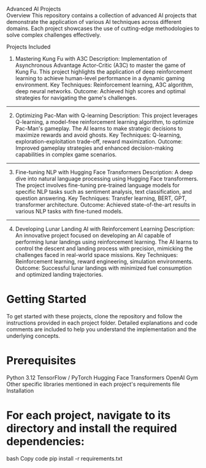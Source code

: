 
Advanced AI Projects        
Overview
This repository contains a collection of advanced AI projects that demonstrate the application of various AI techniques across different domains. Each project showcases the use of cutting-edge methodologies to solve complex challenges effectively.

Projects Included
1. Mastering Kung Fu with A3C
Description: Implementation of Asynchronous Advantage Actor-Critic (A3C) to master the game of Kung Fu. This project highlights the application of deep reinforcement learning to achieve human-level performance in a dynamic gaming environment.
Key Techniques: Reinforcement learning, A3C algorithm, deep neural networks.
Outcome: Achieved high scores and optimal strategies for navigating the game's challenges.

---

2. Optimizing Pac-Man with Q-learning
Description: This project leverages Q-learning, a model-free reinforcement learning algorithm, to optimize Pac-Man's gameplay. The AI learns to make strategic decisions to maximize rewards and avoid ghosts.
Key Techniques: Q-learning, exploration-exploitation trade-off, reward maximization.
Outcome: Improved gameplay strategies and enhanced decision-making capabilities in complex game scenarios.

---


3. Fine-tuning NLP with Hugging Face Transformers
Description: A deep dive into natural language processing using Hugging Face transformers. The project involves fine-tuning pre-trained language models for specific NLP tasks such as sentiment analysis, text classification, and question answering.
Key Techniques: Transfer learning, BERT, GPT, transformer architecture.
Outcome: Achieved state-of-the-art results in various NLP tasks with fine-tuned models.

---


4. Developing Lunar Landing AI with Reinforcement Learning
Description: An innovative project focused on developing an AI capable of performing lunar landings using reinforcement learning. The AI learns to control the descent and landing process with precision, mimicking the challenges faced in real-world space missions.
Key Techniques: Reinforcement learning, reward engineering, simulation environments.
Outcome: Successful lunar landings with minimized fuel consumption and optimized landing trajectories.


# Getting Started

To get started with these projects, clone the repository and follow the instructions provided in each project folder. Detailed explanations and code comments are included to help you understand the implementation and the underlying concepts.
 
# Prerequisites
Python 3.12
TensorFlow / PyTorch
Hugging Face Transformers
OpenAI Gym
Other specific libraries mentioned in each project's requirements file
Installation

# For each project, navigate to its directory and install the required dependencies:

bash
Copy code
pip install -r requirements.txt

